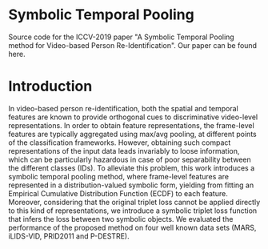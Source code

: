 # Symbolic Temporal Pooling
Source code for the ICCV-2019 paper "A Symbolic Temporal Pooling method for Video-based
Person Re-Identification". Our paper can be found here.



# Introduction

In video-based person re-identification, both the spatial and temporal features are known to provide orthogonal cues to discriminative video-level representations. In order to obtain feature representations, the frame-level features are typically aggregated using max/avg pooling, at different points of the classification frameworks. However, obtaining such compact representations of the input data leads invariably to loose information, which can be particularly hazardous in case of poor separability between the different classes (IDs). To alleviate this problem, this work introduces a symbolic temporal pooling method, where frame-level features are represented in a distribution-valued symbolic form, yielding from fitting an Empirical Cumulative Distribution Function (ECDF) to each feature. Moreover, considering that the original triplet loss cannot be applied directly to this kind of representations, we introduce a symbolic triplet loss function that infers the loss between two symbolic objects. We evaluated the performance of the proposed method on four well known data sets (MARS, iLIDS-VID, PRID2011 and P-DESTRE). 
